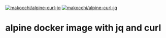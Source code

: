 [![makocchi/alpine-curl-jq](https://shields.beevelop.com/docker/image/image-size/makocchi/alpine-curl-jq/latest.svg)]()
[![makocchi/alpine-curl-jq](https://shields.beevelop.com/docker/image/layers/makocchi/alpine-curl-jq/latest.svg)]()

# alpine docker image with jq and curl
